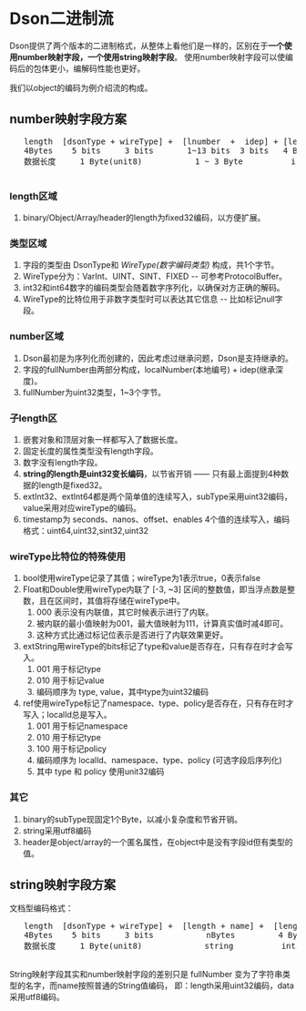 # Dson二进制流

Dson提供了两个版本的二进制格式，从整体上看他们是一样的，区别在于**一个使用number映射字段，一个使用string映射字段**。
使用number映射字段可以使编码后的包体更小，编解码性能也更好。

我们以object的编码为例介绍流的构成。

## number映射字段方案

  <pre>
   length  [dsonType + wireType] +  [lnumber  +  idep] + [length] + [subType] + [data] ...
   4Bytes    5 bits     3 bits       1~13 bits  3 bits   4 Bytes     1~5 Byte     0~n Bytes
   数据长度     1 Byte(unit8)           1 ~ 3 Byte          int32     unit32/Byte
  </pre>

### length区域

1. binary/Object/Array/header的length为fixed32编码，以方便扩展。

### 类型区域

1. 字段的类型由 DsonType和 *WireType(数字编码类型)* 构成，共1个字节。
2. WireType分为：VarInt、UINT、SINT、FIXED -- 可参考ProtocolBuffer。
3. int32和int64数字的编码类型会随着数字序列化，以确保对方正确的解码。
4. WireType的比特位用于非数字类型时可以表达其它信息 -- 比如标记null字段。

### number区域

1. Dson最初是为序列化而创建的，因此考虑过继承问题，Dson是支持继承的。
2. 字段的fullNumber由两部分构成，localNumber(本地编号)  + idep(继承深度)。
3. fullNumber为uint32类型，1~3个字节。

### 子length区

1. 嵌套对象和顶层对象一样都写入了数据长度。
2. 固定长度的属性类型没有length字段。
3. 数字没有length字段。
4. **string的length是uint32变长编码**，以节省开销 —— 只有最上面提到4种数据的length是fixed32。
5. extInt32、extInt64都是两个简单值的连续写入，subType采用uint32编码，value采用对应wireType的编码。
6. timestamp为 seconds、nanos、offset、enables 4个值的连续写入，编码格式：uint64,uint32,sint32,uint32

### wireType比特位的特殊使用

1. bool使用wireType记录了其值；wireType为1表示true，0表示false
2. Float和Double使用wireType内联了 \[-3, ~3] 区间的整数值，即当浮点数是整数，且在区间时，其值将存储在wireType中。
    1. 000 表示没有内联值，其它时候表示进行了内联。
    2. 被内联的最小值映射为001，最大值映射为111，计算真实值时减4即可。
    3. 这种方式比通过标记位表示是否进行了内联效果更好。
3. extString用wireType的bits标记了type和value是否存在，只有存在时才会写入。
    1. 001 用于标记type
    2. 010 用于标记value
    3. 编码顺序为 type, value，其中type为uint32编码
4. ref使用wireType标记了namespace、type、policy是否存在，只有存在时才写入；localId总是写入。
    1. 001 用于标记namespace
    2. 010 用于标记type
    3. 100 用于标记policy
    4. 编码顺序为 localId、namespace、type、policy (可选字段后序列化)
    5. 其中 type 和 policy 使用unit32编码

### 其它

1. binary的subType现固定1个Byte，以减小复杂度和节省开销。
2. string采用utf8编码
3. header是object/array的一个匿名属性，在object中是没有字段id但有类型的值。

## string映射字段方案

  <p>
  文档型编码格式：
  <pre>
   length  [dsonType + wireType] +  [length + name] +  [length] + [subType] + [data] ...
   4Bytes    5 bits     3 bits           nBytes         4 Bytes    1~5 Byte   0~n Bytes
   数据长度     1 Byte(unit8)             string          int32    unit32/Byte
  </pre>

String映射字段其实和number映射字段的差别只是 fullNumber 变为了字符串类型的名字，而name按照普通的String值编码，
即：length采用uint32编码，data采用utf8编码。